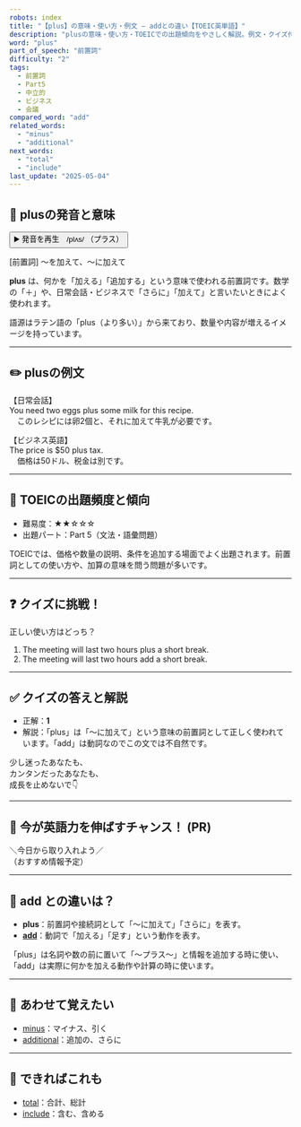 ```yaml
---
robots: index
title: "【plus】の意味・使い方・例文 ― addとの違い【TOEIC英単語】"
description: "plusの意味・使い方・TOEICでの出題傾向をやさしく解説。例文・クイズ付きでaddとの違いもわかりやすく学べます。"
word: "plus"
part_of_speech: "前置詞"
difficulty: "2"
tags:
  - 前置詞
  - Part5
  - 中立的
  - ビジネス
  - 会議
compared_word: "add"
related_words:
  - "minus"
  - "additional"
next_words:
  - "total"
  - "include"
last_update: "2025-05-04"
---
```


## 🔰 plusの発音と意味

<button class="play-audio" onclick="playTTS('plus')">
  <span class="play-audio-main">
    ▶️ 発音を再生　/plʌs/
  </span>
  <span class="play-audio-sub">
    （プラス）
  </span>
</button>

[前置詞] ～を加えて、～に加えて

**plus** は、何かを「加える」「追加する」という意味で使われる前置詞です。数学の「＋」や、日常会話・ビジネスで「さらに」「加えて」と言いたいときによく使われます。

語源はラテン語の「plus（より多い）」から来ており、数量や内容が増えるイメージを持っています。

---

## ✏️ plusの例文

【日常会話】  
You need two eggs plus some milk for this recipe.  
　このレシピには卵2個と、それに加えて牛乳が必要です。

【ビジネス英語】  
The price is $50 plus tax.  
　価格は50ドル、税金は別です。

---

## 🎯 TOEICの出題頻度と傾向

- 難易度：★★☆☆☆
- 出題パート：Part 5（文法・語彙問題）

TOEICでは、価格や数量の説明、条件を追加する場面でよく出題されます。前置詞としての使い方や、加算の意味を問う問題が多いです。

---

## ❓ クイズに挑戦！

正しい使い方はどっち？

1. The meeting will last two hours plus a short break.  
2. The meeting will last two hours add a short break.

---

## ✅ クイズの答えと解説

- 正解：**1**
- 解説：「plus」は「～に加えて」という意味の前置詞として正しく使われています。「add」は動詞なのでこの文では不自然です。

少し迷ったあなたも、  
カンタンだったあなたも、  
成長を止めないで👇️

---

## 🚀 今が英語力を伸ばすチャンス！ (PR)

<div class="info-center">
＼今日から取り入れよう／<br>  
（おすすめ情報予定）
</div>

---

## 🤔  add との違いは？

- **plus**：前置詞や接続詞として「～に加えて」「さらに」を表す。
- **[add](/add)**：動詞で「加える」「足す」という動作を表す。

「plus」は名詞や数の前に置いて「～プラス～」と情報を追加する時に使い、「add」は実際に何かを加える動作や計算の時に使います。

---

## 🧩 あわせて覚えたい

- [minus](/minus)：マイナス、引く
- [additional](/additional)：追加の、さらに

---

## 📖 できればこれも

- [total](/total)：合計、総計
- [include](/include)：含む、含める

<!-- cvid: aid22_bid21 -->
